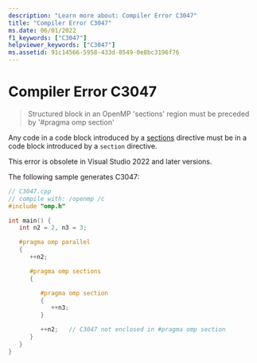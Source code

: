 ```yaml
---
description: "Learn more about: Compiler Error C3047"
title: "Compiler Error C3047"
ms.date: 06/01/2022
f1_keywords: ["C3047"]
helpviewer_keywords: ["C3047"]
ms.assetid: 91c14566-5958-433d-8549-0e8bc3196f76
---
```

# Compiler Error C3047

> Structured block in an OpenMP 'sections' region must be preceded by '#pragma omp section'

Any code in a code block introduced by a [sections](../../parallel/openmp/reference/openmp-directives.md#sections-openmp) directive must be in a code block introduced by a `section` directive.

This error is obsolete in Visual Studio 2022 and later versions.

The following sample generates C3047:

```cpp
// C3047.cpp
// compile with: /openmp /c
#include "omp.h"

int main() {
   int n2 = 2, n3 = 3;

   #pragma omp parallel
   {
      ++n2;

      #pragma omp sections
      {

         #pragma omp section
         {
            ++n3;
         }

         ++n2;   // C3047 not enclosed in #pragma omp section
      }
   }
}
```
